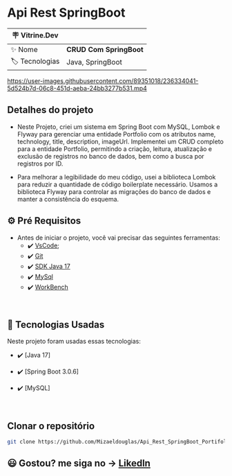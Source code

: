 # Api Rest SpringBoot


| :placard: Vitrine.Dev |     |
| -------------  | --- |
| :sparkles: Nome        | **CRUD Com SpringBoot**
| :label: Tecnologias | Java, SpringBoot |

https://user-images.githubusercontent.com/89351018/236334041-5d524b7d-06c8-451d-aeba-24bb3277b531.mp4

## Detalhes do projeto



- Neste Projeto, criei um sistema em Spring Boot com MySQL,
    Lombok e Flyway para gerenciar uma entidade Portfolio com os atributos
    name, technology, title, description, imageUrl.
    Implementei um CRUD completo para a entidade Portfolio, permitindo a criação,
    leitura, atualização e exclusão de registros no banco de dados, bem como a busca por registros por ID.
    
- Para melhorar a legibilidade do meu código, usei a biblioteca Lombok para reduzir a quantidade de 
    código boilerplate necessário. Usamos a biblioteca Flyway para controlar as migrações do 
    banco de dados e manter a consistência do esquema.





## ⚙ Pré Requisitos

- Antes de iniciar o projeto, você vai precisar das seguintes ferramentas: 
    - ✔️ [VsCode](https://code.visualstudio.com/download);
    - ✔️ [Git](https://git-scm.com/)
    - ✔️ [SDK Java 17](https://www.oracle.com/br/java/technologies/downloads/)
    - ✔️ [MySql](https://dev.mysql.com/downloads/)
    - ✔️ [WorkBench](https://dev.mysql.com/downloads/workbench/)

<br>

## 🚀 Tecnologias Usadas

Neste projeto foram usadas essas tecnologias:

- ✔️ [Java 17]

- ✔️ [Spring Boot 3.0.6]

- ✔️ [MySQL]



<br>

## Clonar o repositório
```bash
git clone https://github.com/Mizaeldouglas/Api_Rest_SpringBoot_Portifolio.git
```



## 😃 Gostou? me siga no -> [Likedln](https://www.linkedin.com/in/mizaeel-douglas-aa850a216/)
